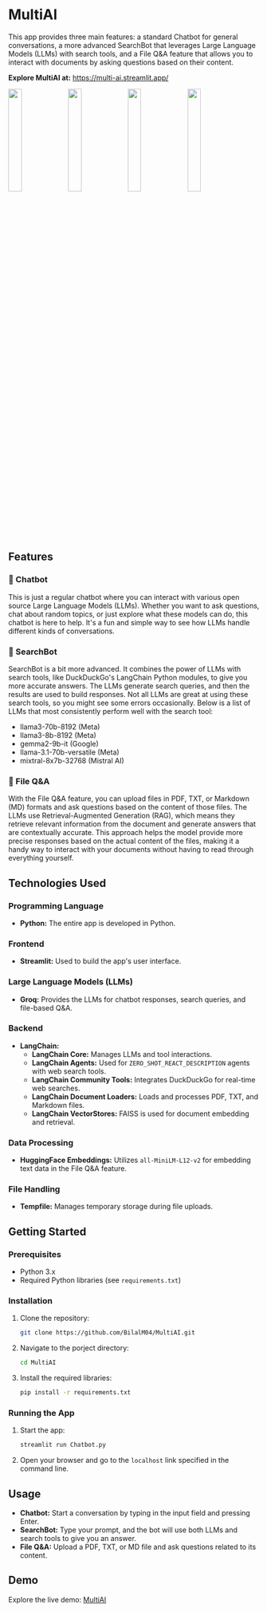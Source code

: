 # MultiAI

This app provides three main features: a standard Chatbot for general conversations, a more advanced SearchBot that leverages Large Language Models (LLMs) with search tools, and a File Q&A feature that allows you to interact with documents by asking questions based on their content.

**Explore MultiAI at:** https://multi-ai.streamlit.app/

<img src="https://github.com/user-attachments/assets/7fa6d427-d0bc-4747-822a-cd743f607b8b" width="23%"></img> <img src="https://github.com/user-attachments/assets/d50add7d-b650-4ebc-9c35-74f817751066" width="23%"></img> <img src="https://github.com/user-attachments/assets/e7f62e3e-9b73-4b6b-b617-e8fae8970ea5" width="23%"></img> <img src="https://github.com/user-attachments/assets/3e88559b-1ed9-4544-965e-43687fb8a001" width="23%"></img> 

## Features

### 💬 Chatbot

This is just a regular chatbot where you can interact with various open source Large Language Models (LLMs). Whether you want to ask questions, chat about random topics, or just explore what these models can do, this chatbot is here to help. It's a fun and simple way to see how LLMs handle different kinds of conversations.

### 🔎 SearchBot

SearchBot is a bit more advanced. It combines the power of LLMs with search tools, like DuckDuckGo's LangChain Python modules, to give you more accurate answers. The LLMs generate search queries, and then the results are used to build responses. Not all LLMs are great at using these search tools, so you might see some errors occasionally. Below is a list of LLMs that most consistently perform well with the search tool:

- llama3-70b-8192 (Meta)
- llama3-8b-8192 (Meta)
- gemma2-9b-it (Google)
- llama-3.1-70b-versatile (Meta)
- mixtral-8x7b-32768 (Mistral AI)

### 📝 File Q&A

With the File Q&A feature, you can upload files in PDF, TXT, or Markdown (MD) formats and ask questions based on the content of those files. The LLMs use Retrieval-Augmented Generation (RAG), which means they retrieve relevant information from the document and generate answers that are contextually accurate. This approach helps the model provide more precise responses based on the actual content of the files, making it a handy way to interact with your documents without having to read through everything yourself.

## Technologies Used

### Programming Language

- **Python:** The entire app is developed in Python.

### Frontend

- **Streamlit:** Used to build the app's user interface.
  
### Large Language Models (LLMs)

- **Groq:** Provides the LLMs for chatbot responses, search queries, and file-based Q&A.

### Backend

- **LangChain:**
  - **LangChain Core:** Manages LLMs and tool interactions.
  - **LangChain Agents:** Used for `ZERO_SHOT_REACT_DESCRIPTION` agents with web search tools.
  - **LangChain Community Tools:** Integrates DuckDuckGo for real-time web searches.
  - **LangChain Document Loaders:** Loads and processes PDF, TXT, and Markdown files.
  - **LangChain VectorStores:** FAISS is used for document embedding and retrieval.

### Data Processing

- **HuggingFace Embeddings:** Utilizes `all-MiniLM-L12-v2` for embedding text data in the File Q&A feature.

### File Handling

- **Tempfile:** Manages temporary storage during file uploads.

## Getting Started

### Prerequisites

- Python 3.x
- Required Python libraries (see `requirements.txt`)

### Installation

1. Clone the repository:
   ```bash
   git clone https://github.com/BilalM04/MultiAI.git
   ```
2. Navigate to the porject directory:
   ```bash
   cd MultiAI
   ```
3. Install the required libraries:
   ```bash
   pip install -r requirements.txt
   ```

### Running the App

1. Start the app:
   ```bash
   streamlit run Chatbot.py
   ```
2. Open your browser and go to the `localhost` link specified in the command line.

## Usage

- **Chatbot:** Start a conversation by typing in the input field and pressing Enter.
- **SearchBot:** Type your prompt, and the bot will use both LLMs and search tools to give you an answer.
- **File Q&A:** Upload a PDF, TXT, or MD file and ask questions related to its content.

## Demo

Explore the live demo: [MultiAI](https://multi-ai.streamlit.app/)

